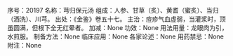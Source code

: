 序号：20197
名称：芎归保元汤
组成：人参、甘草（炙）、黄耆（蜜炙）、当归（酒洗）、川芎。
出处：《金鉴》卷五十七。
主治：痘疹气血虚弱，当灌浆时，顶虽圆满，但根下全无红晕者。
加减：None
功效：None
用法用量：龙眼肉为引，水煎服。
制备方法：None
临床应用：None
各家论述：None
用药禁忌：None
附注：None
